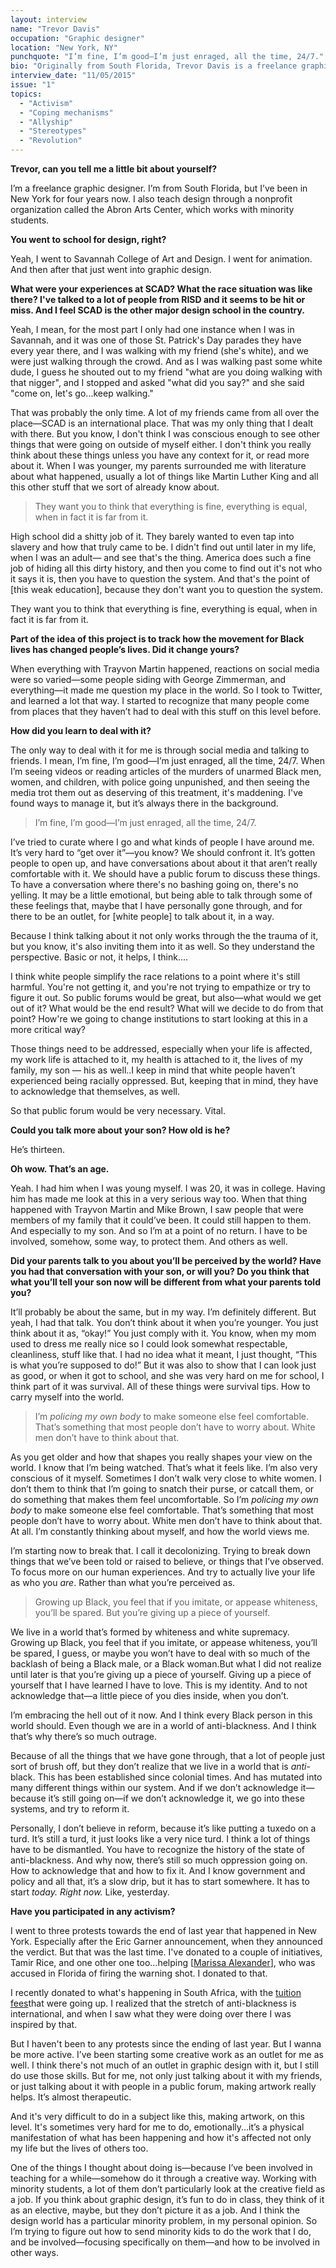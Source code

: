 ```yaml
---
layout: interview
name: "Trevor Davis"
occupation: "Graphic designer"
location: "New York, NY"
punchquote: "I’m fine, I’m good—I’m just enraged, all the time, 24/7."
bio: "Originally from South Florida, Trevor Davis is a freelance graphic designer with a degree from the Savannah College of Art & Design, where he studied animation. Now based in New York City, his work ranges from ad campaigns for well-known companies to playful and thought-provoking personal projects. Trevor also teaches minority students graphic design skills through the Abrons Art Center. "
interview_date: "11/05/2015"
issue: "1"
topics:
  - "Activism"
  - "Coping mechanisms"
  - "Allyship"
  - "Stereotypes"
  - "Revolution"
---
```


**Trevor, can you tell me a little bit about yourself?**

I’m a freelance graphic designer. I’m from South Florida, but I’ve been in New York for four years now. I also teach design through a nonprofit organization called the Abron Arts Center, which works with minority students.

**You went to school for design, right?**

Yeah, I went to Savannah College of Art and Design. I went for animation. And then after that just went into graphic design.

**What were your experiences at SCAD? What the race situation was like there? I've talked to a lot of people from RISD and it seems to be hit or miss. And I feel SCAD is the other major design school in the country.**

Yeah, I mean, for the most part I only had one instance when I was in Savannah, and it was one of those St. Patrick's Day parades they have every year there, and I was walking with my friend (she's white), and we were just walking through the crowd. And as I was walking past some white dude, I guess he shouted out to my friend "what are you doing walking with that nigger", and I stopped and asked "what did you say?" and she said "come on, let's go...keep walking."

That was probably the only time. A lot of my friends came from all over the place—SCAD is an international place. That was my only thing that I dealt with there. But you know, I don't think I was conscious enough to see other things that were going on outside of myself either. I don't think you really think about these things unless you have any context for it, or read more about it. When I was younger, my parents surrounded me with literature about what happened, usually a lot of things like Martin Luther King and all this other stuff that we sort of already know about.

>They want you to think that everything is fine, everything is equal, when in fact it is far from it.

High school did a shitty job of it. They barely wanted to even tap into slavery and how that truly came to be. I didn't find out until later in my life, when I was an adult— and see that's the thing. America does such a fine job of hiding all this dirty history, and then you come to find out it's not who it says it is, then you have to question the system. And that's the point of [this weak education], because they don't want you to question the system.

They want you to think that everything is fine, everything is equal, when in fact it is far from it.

**Part of the idea of this project is to track how the movement for Black lives has changed people’s lives. Did it change yours?**

When everything with Trayvon Martin happened, reactions on social media were so varied—some people siding with George Zimmerman, and everything—it made me question my place in the world. So I took to Twitter, and learned a lot that way. I started to recognize that many people come from places that they haven’t had to deal with this stuff on this level before.

**How did you learn to deal with it?**

The only way to deal with it for me is through social media and talking to friends. I mean, I’m fine, I’m good—I’m just enraged, all the time, 24/7. When I’m seeing videos or reading articles of the murders of unarmed Black men, women, and children, with police going unpunished, and then seeing the media trot them out as deserving of this treatment, it's maddening. I've found ways to manage it, but it’s always there in the background.

>I’m fine, I’m good—I’m just enraged, all the time, 24/7.

I’ve tried to curate where I go and what kinds of people I have around me. It’s very hard to “get over it”—you know? We should confront it. It’s gotten people to open up, and have conversations about about it that aren’t really comfortable with it. We should have a public forum to discuss these things. To have a conversation where there's no bashing going on, there's no yelling. It may be a little emotional, but being able to talk through some of these feelings that, maybe that I have personally gone through, and for there to be an outlet, for [white people] to talk about it, in a way.

Because I think talking about it not only works through the the trauma of it, but you know, it's also inviting them into it as well. So they understand the perspective. Basic or not, it helps, I think....

I think white people simplify the race relations to a point where it's still harmful. You're not getting it, and you're not trying to empathize or try to figure it out. So public forums would be great, but also—what would we get out of it? What would be the end result? What will we decide to do from that point? How're we going to change institutions to start looking at this in a more critical way?

Those things need to be addressed, especially when your life is  affected, my work life is attached to it, my health is attached to it, the lives of my family, my son — his as well..I keep in mind that white people haven’t experienced being racially oppressed. But, keeping that in mind, they have to acknowledge that themselves, as well.

So that public forum would be very necessary. Vital.

**Could you talk more about your son? How old is he?**

He’s thirteen.

**Oh wow. That’s an age.**

Yeah. I had him when I was young myself. I was 20, it was in college. Having him has made me look at this in a very serious way too. When that thing happened with Trayvon Martin and Mike Brown, I saw people that were members of my family that it could’ve been. It could still happen to them. And especially to my son. And so I’m at a point of no return. I have to be involved, somehow, some way, to protect them. And others as well.

**Did your parents talk to you about you’ll be perceived by the world? Have you had that conversation with your son, or will you? Do you think that what you’ll tell your son now will be different from what your parents told you?**

It’ll probably be about the same, but in my way. I’m definitely different. But yeah, I had that talk. You don’t think about it when you’re younger. You just think about it as, “okay!” You just comply with it. You know, when my mom used to dress me really nice so I could look somewhat respectable, cleanliness, stuff like that. I had no idea what it meant, I just thought, “This is what you’re supposed to do!” But it was also to show that I can look just as good, or when it got to school, and she was very hard on me for school, I think part of it was survival. All of these things were survival tips. How to carry myself into the world.

>I’m *policing my own body* to make someone else feel comfortable. That’s something that most people don’t have to worry about. White men don’t have to think about that.

As you get older and how that shapes you really shapes your view on the world. I know that I’m being watched. That’s what it feels like. I’m also very conscious of it myself. Sometimes I don’t walk very close to white women. I don’t them to think that I’m going to snatch their purse, or catcall them, or do something that makes them feel uncomfortable. So I’m *policing my own body* to make someone else feel comfortable. That’s something that most people don’t have to worry about. White men don’t have to think about that. At all. I’m constantly thinking about myself, and how the world views me.

I’m starting now to break that. I call it decolonizing. Trying to break down things that we’ve been told or raised to believe, or things that I’ve observed. To focus more on our human experiences. And try to actually live your life as who you *are*. Rather than what you’re perceived as.


>Growing up Black, you feel that if you imitate, or appease whiteness, you’ll be spared. But you’re giving up a piece of yourself.

We live in a world that’s formed by whiteness and white supremacy. Growing up Black, you feel that if you imitate, or appease whiteness, you’ll be spared, I guess, or maybe you won’t have to deal with so much of the backlash of being a Black male, or a Black woman.But what I did not realize until later is that you’re giving up a piece of yourself. Giving up a piece of yourself that I have learned I have to love. This is my identity. And to not acknowledge that—a little piece of you dies inside, when you don’t.

I’m embracing the hell out of it now. And I think every Black person in this world should. Even though we are in a world of anti-blackness. And I think that’s why there’s so much outrage.

Because of all the things that we have gone through, that a lot of people just sort of brush off, but they don’t realize that we live in a world that is *anti*-black. This has been established since colonial times. And has mutated into many different things within our system. And if we don’t acknowledge it—because it’s still going on—if we don’t acknowledge it, we go into these systems, and try to reform it.

Personally, I don’t believe in reform, because it’s like putting a tuxedo on a turd. It’s still a turd, it just looks like a very nice turd. I think a lot of things have to be dismantled. You have to recognize the history of the state of anti-blackness. And why now, there’s still so much oppression going on. How to acknowledge that and how to fix it. And I know government and policy and all that, it’s a slow drip, but it has to start somewhere. It has to start *today. Right now.* Like, yesterday.

**Have you participated in any activism?**

I went to three protests towards the end of last year that happened in New York. Especially after the Eric Garner announcement, when they announced the verdict. But that was the last time. I've donated to a couple of initiatives, Tamir Rice, and one other one too...helping [[Marissa Alexander](https://en.wikipedia.org/wiki/Marissa_Alexander_case)], who was accused in Florida of firing the warning shot. I donated to that.

I recently donated to what's happening in South Africa, with the [tuition fees](http://www.nytimes.com/2015/10/24/world/africa/south-africa-freezes-tuition-fees-after-student-protests.html?_r=0)that were going up. I realized that the stretch of anti-blackness is international, and when I saw what they were doing over there I was inspired by that.

But I haven't been to any protests since the ending of last year. But I wanna be more active. I’ve been starting some creative work as an outlet for me as well. I think there's not much of an outlet in graphic design with it, but I still do use those skills. But for me, not only just talking about it with my friends, or just talking about it with people in a public forum, making artwork really helps. It’s almost therapeutic.

And it's very difficult to do in a subject like this, making artwork, on this level. It's sometimes very hard for me to do, emotionally...it’s a physical manifestation of what has been happening and how it's affected not only my life but the lives of others too.

One of the things I thought about doing is—because I’ve been involved in teaching for a while—somehow do it through a creative way. Working with minority students, a lot of them don’t particularly look at the creative field as a job. If you think about graphic design, it’s fun to do in class, they think of it as an elective, maybe, but they don’t picture it as a job. And I think the design world has a particular minority problem, in my personal opinion. So I’m trying to figure out how to send minority kids to do the work that I do, and be involved—focusing specifically on them—and how to be involved in other ways.
